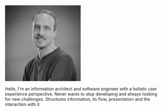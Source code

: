 ![Profile image](https://raw.githubusercontent.com/fhall/resume/master/images/fhall-250x250.jpg)

Hello, I'm an information architect and software engineer with a holistic user experience perspective. Never wants to stop developing and always looking for new challenges. Structures information, its flow, presentation and the interaction with it.
